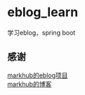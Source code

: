 # eblog_learn
学习eblog，spring boot

## 感谢
[markhub的eblog项目](https://github.com/MarkerHub/eblog)  
[markhub的博客](https://juejin.cn/post/6844904192679608333)